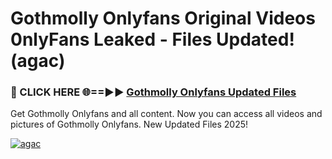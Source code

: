 # Gothmolly Onlyfans Original Videos 0nlyFans Leaked - Files Updated! (agac)

<h3>🔴 CLICK HERE 🌐==►► <a href="https://tinyurl.com/2m67pmp6" rel="nofollow">Gothmolly Onlyfans Updated Files</a></h3>

Get Gothmolly Onlyfans and all content. Now you can access all videos and pictures of Gothmolly Onlyfans. New Updated Files 2025!

[![agac](https://i.imgur.com/H4QAA4z.gif)](https://tinyurl.com/2m67pmp6)